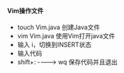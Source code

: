 #### Vim操作文件

- touch Vim.java 创建Java文件
- vim Vim.java 使用Vim打开java文件
- 输入 i，切换到INSERT状态
- 输入代码
- shift+: ----> wq 保存代码并且退出

